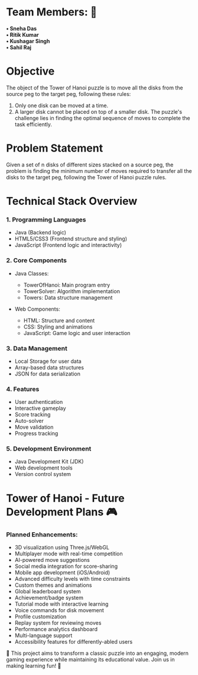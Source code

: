 # Team Members: 🙌

**•	Sneha Das                         
•	Ritik Kumar                         
• Kushagar Singh                     
•	Sahil Raj** 

# Objective
The object of the Tower of Hanoi puzzle is to move all the disks from the source peg to the target peg, following these rules:
1.	Only one disk can be moved at a time.
2.	A larger disk cannot be placed on top of a smaller disk.
The puzzle's challenge lies in finding the optimal sequence of moves to complete the task efficiently.
 
# Problem Statement
Given a set of n disks of different sizes stacked on a source peg, the problem is finding the minimum number of moves required to transfer all the disks to the target peg, following the Tower of Hanoi puzzle rules.

# Technical Stack Overview
### 1. Programming Languages
   - Java (Backend logic)
   - HTML5/CSS3 (Frontend structure and styling)
   - JavaScript (Frontend logic and interactivity)

### 2. Core Components
   - Java Classes:
     * TowerOfHanoi: Main program entry
     * TowerSolver: Algorithm implementation
     * Towers: Data structure management
   
   - Web Components:
     * HTML: Structure and content
     * CSS: Styling and animations
     * JavaScript: Game logic and user interaction

### 3. Data Management
   - Local Storage for user data
   - Array-based data structures
   - JSON for data serialization

### 4. Features
   - User authentication
   - Interactive gameplay
   - Score tracking
   - Auto-solver
   - Move validation
   - Progress tracking

### 5. Development Environment
   - Java Development Kit (JDK)
   - Web development tools
   - Version control system

# Tower of Hanoi - Future Development Plans 🎮

### Planned Enhancements:
- 3D visualization using Three.js/WebGL
- Multiplayer mode with real-time competition
- AI-powered move suggestions
- Social media integration for score-sharing
- Mobile app development (iOS/Android)
- Advanced difficulty levels with time constraints
- Custom themes and animations
- Global leaderboard system
- Achievement/badge system
- Tutorial mode with interactive learning
- Voice commands for disk movement
- Profile customization
- Replay system for reviewing moves
- Performance analytics dashboard
- Multi-language support
- Accessibility features for differently-abled users

🚀 This project aims to transform a classic puzzle into an engaging, modern gaming experience while maintaining its educational value. Join us in making learning fun! 🌟
